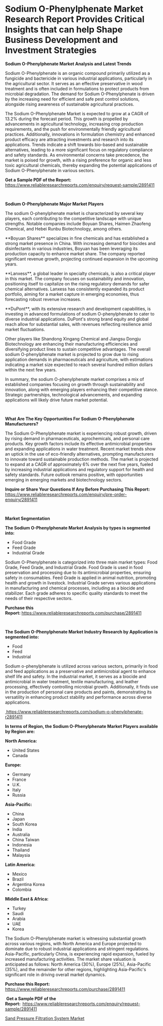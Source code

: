<p><h1>Sodium O-Phenylphenate Market Research Report Provides Critical Insights that can help Shape Business Development and Investment Strategies</h1></p><p><strong>Sodium O-Phenylphenate Market Analysis and Latest Trends</strong></p>
<p><p>Sodium O-Phenylphenate is an organic compound primarily utilized as a fungicide and bactericide in various industrial applications, particularly in the agricultural sector. It serves as an effective preservative in wood treatment and is often included in formulations to protect products from microbial degradation. The demand for Sodium O-Phenylphenate is driven by the increasing need for efficient and safe pest control solutions, alongside rising awareness of sustainable agricultural practices.</p><p>The Sodium O-Phenylphenate Market is expected to grow at a CAGR of 13.2% during the forecast period. This growth is propelled by advancements in agricultural technology, increasing crop production requirements, and the push for environmentally friendly agricultural practices. Additionally, innovations in formulation chemistry and enhanced product efficacy are attracting investments and research into its applications. Trends indicate a shift towards bio-based and sustainable alternatives, leading to a more significant focus on regulatory compliance and safety standards. As environmental concerns take precedence, the market is poised for growth, with a rising preference for organic and less toxic agricultural chemicals, thereby expanding the potential applications of Sodium O-Phenylphenate in various sectors.</p></p>
<p><strong>Get a Sample PDF of the Report:&nbsp;</strong> <a href="https://www.reliableresearchreports.com/enquiry/request-sample/2891411?utm_campaign=3287&utm_medium=2&utm_source=Github&utm_content=ia&utm_term=14032025&utm_id=sodium-o-phenylphenate">https://www.reliableresearchreports.com/enquiry/request-sample/2891411</a></p>
<p>&nbsp;</p>
<p><strong>Sodium O-Phenylphenate Major Market Players</strong></p>
<p><p>The sodium O-phenylphenate market is characterized by several key players, each contributing to the competitive landscape with unique strengths. Notable companies include Boyuan Shares, Haimen Zhaofeng Chemical, and Hebei Runbu Biotechnology, among others.</p><p>**Boyuan Shares** specializes in fine chemicals and has established a strong market presence in China. With increasing demand for biocides and disinfectants in various industries, Boyuan has been leveraging its production capacity to enhance market share. The company reported significant revenue growth, projecting continued expansion in the upcoming years.</p><p>**Lanxess**, a global leader in specialty chemicals, is also a critical player in this market. The company focuses on sustainability and innovation, positioning itself to capitalize on the rising regulatory demands for safer chemical alternatives. Lanxess has consistently expanded its product portfolio, aiming for a market capture in emerging economies, thus forecasting robust revenue increases.</p><p>**DuPont**, with its extensive research and development capabilities, is investing in advanced formulations of sodium O-phenylphenate to cater to diverse industrial applications. DuPont's strong brand equity and global reach allow for substantial sales, with revenues reflecting resilience amid market fluctuations.</p><p>Other players like Shandong Xingang Chemical and Jiangsu Dongju Biotechnology are enhancing their manufacturing efficiencies and diversifying product lines to sustain competitive advantages. The overall sodium O-phenylphenate market is projected to grow due to rising application demands in pharmaceuticals and agriculture, with estimations indicating a market size expected to reach several hundred million dollars within the next few years.</p><p>In summary, the sodium O-phenylphenate market comprises a mix of established companies focusing on growth through sustainability and innovation, along with emerging players enhancing their competitive stance. Strategic partnerships, technological advancements, and expanding applications will likely drive future market potential.</p></p>
<p>&nbsp;</p>
<p><strong>What Are The Key Opportunities For Sodium O-Phenylphenate Manufacturers?</strong></p>
<p><p>The Sodium O-Phenylphenate market is experiencing robust growth, driven by rising demand in pharmaceuticals, agrochemicals, and personal care products. Key growth factors include its effective antimicrobial properties and expanding applications in water treatment. Recent market trends show an uptick in the use of eco-friendly alternatives, prompting manufacturers to innovate toward sustainable production methods. The market is projected to expand at a CAGR of approximately 6% over the next five years, fueled by increasing industrial applications and regulatory support for health and safety standards. Future outlook remains positive, with opportunities emerging in emerging markets and biotechnology sectors.</p></p>
<p><strong>Inquire or Share Your Questions If Any Before Purchasing This Report:</strong> <a href="https://www.reliableresearchreports.com/enquiry/pre-order-enquiry/2891411?utm_campaign=3287&utm_medium=2&utm_source=Github&utm_content=ia&utm_term=14032025&utm_id=sodium-o-phenylphenate">https://www.reliableresearchreports.com/enquiry/pre-order-enquiry/2891411</a></p>
<p>&nbsp;</p>
<p><strong>Market Segmentation</strong></p>
<p><strong>The Sodium O-Phenylphenate Market Analysis by types is segmented into:</strong></p>
<p><ul><li>Food Grade</li><li>Feed Grade</li><li>Industrial Grade</li></ul></p>
<p><p>Sodium O-Phenylphenate is categorized into three main market types: Food Grade, Feed Grade, and Industrial Grade. Food Grade is used in food preservation and processing due to its antimicrobial properties, ensuring safety in consumables. Feed Grade is applied in animal nutrition, promoting health and growth in livestock. Industrial Grade serves various applications in manufacturing and chemical processes, including as a biocide and stabilizer. Each grade adheres to specific quality standards to meet the needs of their respective sectors.</p></p>
<p><strong>Purchase this Report:&nbsp;</strong><a href="https://www.reliableresearchreports.com/purchase/2891411?utm_campaign=3287&utm_medium=2&utm_source=Github&utm_content=ia&utm_term=14032025&utm_id=sodium-o-phenylphenate">https://www.reliableresearchreports.com/purchase/2891411</a></p>
<p>&nbsp;</p>
<p><strong>The Sodium O-Phenylphenate Market Industry Research by Application is segmented into:</strong></p>
<p><ul><li>Food</li><li>Feed</li><li>Industrial</li></ul></p>
<p><p>Sodium o-phenylphenate is utilized across various sectors, primarily in food and feed applications as a preservative and antimicrobial agent to enhance shelf life and safety. In the industrial market, it serves as a biocide and antimicrobial in water treatment, textile manufacturing, and leather processing, effectively controlling microbial growth. Additionally, it finds use in the production of personal care products and paints, demonstrating its versatility in enhancing product stability and performance across diverse applications.</p></p>
<p><a href="https://www.reliableresearchreports.com/sodium-o-phenylphenate-r2891411?utm_campaign=3287&utm_medium=2&utm_source=Github&utm_content=ia&utm_term=14032025&utm_id=sodium-o-phenylphenate">&nbsp;https://www.reliableresearchreports.com/sodium-o-phenylphenate-r2891411</a></p>
<p><strong>In terms of Region, the Sodium O-Phenylphenate Market Players available by Region are:</strong></p>
<p>
    <p> <strong> North America: </strong>
        <ul>
            <li>United States</li>
            <li>Canada</li>
        </ul>
        </p> 
    <p> <strong> Europe: </strong>
        <ul>
            <li>Germany</li>
            <li>France</li>
            <li>U.K.</li>
            <li>Italy</li>
            <li>Russia</li>
        </ul>
        </p> 
    <p> <strong> Asia-Pacific: </strong>
        <ul>
            <li>China</li>
            <li>Japan</li>
            <li>South Korea</li>
            <li>India</li>
            <li>Australia</li>
            <li>China Taiwan</li>
            <li>Indonesia</li>
            <li>Thailand</li>
            <li>Malaysia</li>
        </ul>
        </p> 
    <p> <strong> Latin America: </strong>
        <ul>
            <li>Mexico</li>
            <li>Brazil</li>
            <li>Argentina Korea</li>
            <li>Colombia</li>
        </ul>
        </p> 
    <p> <strong> Middle East & Africa: </strong>
        <ul>
            <li>Turkey</li>
            <li>Saudi</li>
            <li>Arabia</li>
            <li>UAE</li>
            <li>Korea</li>
        </ul>
    </p>
    </p>
<p><p>The Sodium O-Phenylphenate market is witnessing substantial growth across various regions, with North America and Europe projected to dominate due to robust industrial applications and stringent regulations. Asia-Pacific, particularly China, is experiencing rapid expansion, fueled by increased manufacturing activities. The market share valuation is anticipated as follows: North America (30%), Europe (25%), Asia-Pacific (35%), and the remainder for other regions, highlighting Asia-Pacific's significant role in driving overall market dynamics.</p></p>
<p><strong>Purchase this Report: </strong><a href="https://www.reliableresearchreports.com/purchase/2891411?utm_campaign=3287&utm_medium=2&utm_source=Github&utm_content=ia&utm_term=14032025&utm_id=sodium-o-phenylphenate">https://www.reliableresearchreports.com/purchase/2891411</a></p>
<p>&nbsp;<strong>Get a Sample PDF of the Report:&nbsp;&nbsp;</strong><a href="https://www.reliableresearchreports.com/enquiry/request-sample/2891411?utm_campaign=3287&utm_medium=2&utm_source=Github&utm_content=ia&utm_term=14032025&utm_id=sodium-o-phenylphenate">https://www.reliableresearchreports.com/enquiry/request-sample/2891411</a></p>
<p><strong></strong></p>
<p><p><a href="https://github.com/kaddahblejc/Market-Research-Report-List-1/blob/main/sand-pressure-filtration-system-market.md?utm_campaign=3287&utm_medium=2&utm_source=Github&utm_content=ia&utm_term=14032025&utm_id=sodium-o-phenylphenate">Sand Pressure Filtration System Market</a></p></p>